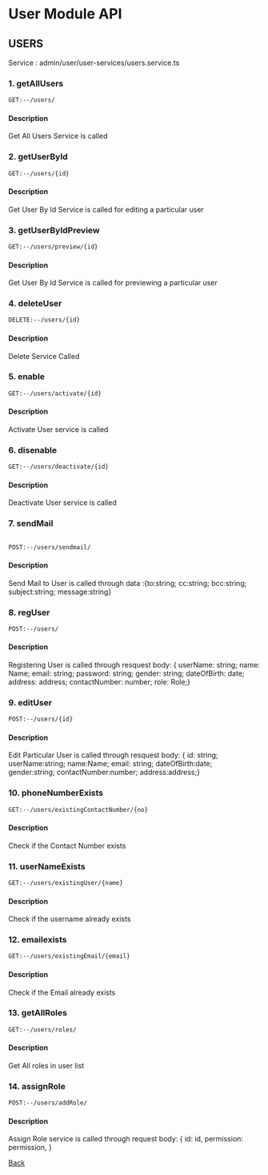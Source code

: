 # User Module API

## USERS

Service : admin/user/user-services/users.service.ts

### 1. getAllUsers

```bash
GET:--/users/
```

#### Description

Get All Users Service is called

### 2. getUserById

```bash
GET:--/users/{id}
```

#### Description

Get User By Id Service is called for editing a particular user

### 3. getUserByIdPreview

```bash
GET:--/users/preview/{id}
```

#### Description

Get User By Id Service is called for previewing a particular user

### 4. deleteUser

```bash
DELETE:--/users/{id}
```

#### Description

Delete Service Called

### 5. enable

```bash
GET:--/users/activate/{id}

```

#### Description

Activate User service is called

### 6. disenable

```bash
GET:--/users/deactivate/{id}

```

#### Description

Deactivate User service is called

### 7. sendMail

```bash

POST:--/users/sendmail/
```

#### Description

Send Mail to User is called through data :{to:string; cc:string; bcc:string; subject:string; message:string}

### 8. regUser

```bash
POST:--/users/
```

#### Description

Registering User is called through resquest body: { userName: string; name: Name; email: string; password: string; gender: string; dateOfBirth: date; address: address; contactNumber: number; role: Role;}

### 9. editUser

```bash
POST:--/users/{id}
```

#### Description

Edit Particular User is called through resquest body: { id: string; userName:string; name:Name; email: string; dateOfBirth:date; gender:string; contactNumber:number; address:address;}

### 10. phoneNumberExists

```bash
GET:--/users/existingContactNumber/{no}
```

#### Description

Check if the Contact Number exists

### 11. userNameExists

```bash
GET:--/users/existingUser/{name}
```

#### Description

Check if the username already exists

### 12. emailexists

```bash
GET:--/users/existingEmail/{email}
```

#### Description

Check if the Email already exists

### 13. getAllRoles

```bash
GET:--/users/roles/
```

#### Description

Get All roles in user list

### 14. assignRole

```bash
POST:--/users/addRole/
```

#### Description

Assign Role service is called through request body: { id: id, permission: permission, }

[Back](README.md)
